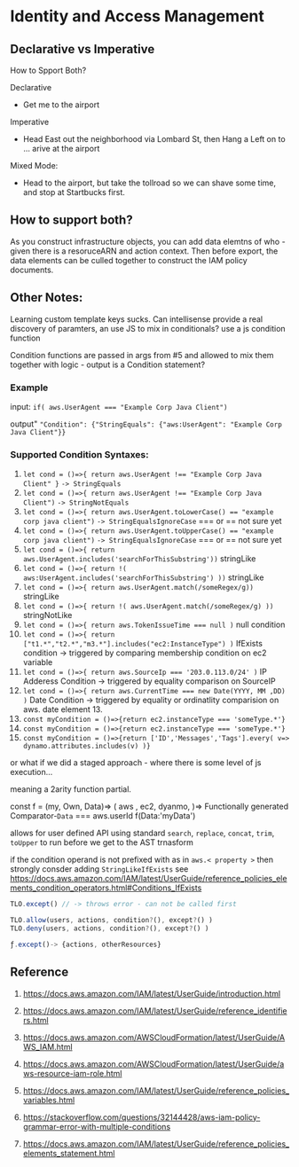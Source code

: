 # Identity and Access Management

## Declarative vs Imperative

How to Spport Both?

Declarative

- Get me to the airport

Imperative

- Head East out the neighborhood via Lombard St, then Hang a Left on to ... arive at the airport

Mixed Mode:

- Head to the airport, but take the tollroad so we can shave some time, and stop at Startbucks first.

## How to support both?

As you construct infrastructure objects, you can add data elemtns of who - given there is a resoruceARN and action context. Then before export, the data elements can be culled together to construct the IAM policy documents.

## Other Notes:

Learning custom template keys sucks. Can intellisense provide a real discovery of paramters, an use JS to mix in conditionals? use a js condition function

Condition functions are passed in args from #5 and allowed to mix them together with logic - output is a Condition statement?

### Example

input: `if( aws.UserAgent === "Example Corp Java Client")`

output" `"Condition": {"StringEquals": {"aws:UserAgent": "Example Corp Java Client"}}`

### Supported Condition Syntaxes:

1. `let cond = ()=>{ return aws.UserAgent !== "Example Corp Java Client" }` `-> StringEquals`
2. `let cond = ()=>{ return aws.UserAgent !== "Example Corp Java Client")` `-> StringNotEquals`
3. `let cond = ()=>{ return aws.UserAgent.toLowerCase() == "example corp java client")` `-> StringEqualsIgnoreCase` === or == not sure yet
4. `let cond = ()=>{ return aws.UserAgent.toUpperCase() == "example corp java client")` `-> StringEqualsIgnoreCase` === or == not sure yet
5. `let cond = ()=>{ return aws.UserAgent.includes('searchForThisSubstring'))` stringLike
6. `let cond = ()=>{ return !( aws:UserAgent.includes('searchForThisSubstring') ))` stringLike
7. `let cond = ()=>{ return aws.UserAgent.match(/someRegex/g))` stringLike
8. `let cond = ()=>{ return !( aws.UserAgent.match(/someRegex/g) ))` stringNotLike
9. `let cond = ()=>{ return aws.TokenIssueTime === null )` null condition
10. `let cond = ()=>{ return ["t1.*","t2.*","m3.*"].includes("ec2:InstanceType") )` IfExists condition -> triggered by comparing membership condition on ec2 variable
11. `let cond = ()=>{ return aws.SourceIp === '203.0.113.0/24' )` IP Adderess Condition -> triggered by equality comparison on SourceIP
12. `let cond = ()=>{ return aws.CurrentTime === new Date(YYYY, MM ,DD) )` Date Condition -> triggered by equality or ordinatlity comparision on aws. date element 13.
13. `const myCondition = ()=>{return ec2.instanceType === 'someType.*'}`
14. `const myCondition = ()=>{return ec2.instanceType === 'someType.*'}`
15. `const myCondition = ()=>{return ['ID','Messages','Tags'].every( v=> dynamo.attributes.includes(v) )}`

or what if we did a staged approach - where there is some level of js execution...

meaning a 2arity function partial.

const f = (my, Own, Data)=> ( aws , ec2, dyanmo, )=> Functionally generated Comparator-`Data` === aws.userId f(Data:'myData')

allows for user defined API using standard  `search`, `replace`, `concat`, `trim`, `toUpper` to run before we get to the AST trnasform

if the condition operand is not prefixed with as in `aws.< property >` then strongly consder adding `StringLikeIfExists` see <https://docs.aws.amazon.com/IAM/latest/UserGuide/reference_policies_elements_condition_operators.html#Conditions_IfExists>

```javascript
TLO.except() // -> throws error - can not be called first

TLO.allow(users, actions, condition?(), except?() )
TLO.deny(users, actions, condition?(), except?() )

ƒ.except()-> {actions, otherResources}
```

## Reference

1. <https://docs.aws.amazon.com/IAM/latest/UserGuide/introduction.html>

2. <https://docs.aws.amazon.com/IAM/latest/UserGuide/reference_identifiers.html>

3. <https://docs.aws.amazon.com/AWSCloudFormation/latest/UserGuide/AWS_IAM.html>

4. <https://docs.aws.amazon.com/AWSCloudFormation/latest/UserGuide/aws-resource-iam-role.html>

5. <https://docs.aws.amazon.com/IAM/latest/UserGuide/reference_policies_variables.html>

6. <https://stackoverflow.com/questions/32144428/aws-iam-policy-grammar-error-with-multiple-conditions>

7. <https://docs.aws.amazon.com/IAM/latest/UserGuide/reference_policies_elements_statement.html>

